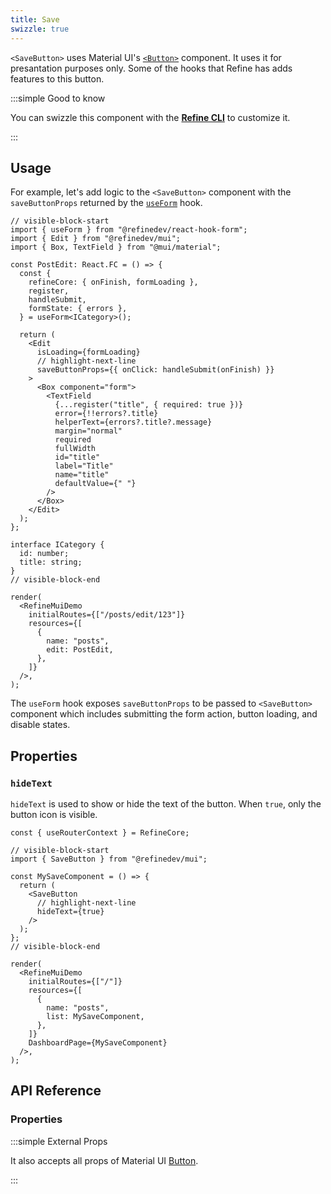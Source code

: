 ```yaml
---
title: Save
swizzle: true
---
```


`<SaveButton>` uses Material UI's [`<Button>`](https://mui.com/material-ui/react-button/) component. It uses it for presantation purposes only. Some of the hooks that Refine has adds features to this button.

:::simple Good to know

You can swizzle this component with the [**Refine CLI**](/docs/packages/list-of-packages) to customize it.

:::

## Usage

For example, let's add logic to the `<SaveButton>` component with the `saveButtonProps` returned by the [`useForm`](/docs/data/hooks/use-form) hook.

```tsx live url=http://localhost:3000/posts previewHeight=340px
// visible-block-start
import { useForm } from "@refinedev/react-hook-form";
import { Edit } from "@refinedev/mui";
import { Box, TextField } from "@mui/material";

const PostEdit: React.FC = () => {
  const {
    refineCore: { onFinish, formLoading },
    register,
    handleSubmit,
    formState: { errors },
  } = useForm<ICategory>();

  return (
    <Edit
      isLoading={formLoading}
      // highlight-next-line
      saveButtonProps={{ onClick: handleSubmit(onFinish) }}
    >
      <Box component="form">
        <TextField
          {...register("title", { required: true })}
          error={!!errors?.title}
          helperText={errors?.title?.message}
          margin="normal"
          required
          fullWidth
          id="title"
          label="Title"
          name="title"
          defaultValue={" "}
        />
      </Box>
    </Edit>
  );
};

interface ICategory {
  id: number;
  title: string;
}
// visible-block-end

render(
  <RefineMuiDemo
    initialRoutes={["/posts/edit/123"]}
    resources={[
      {
        name: "posts",
        edit: PostEdit,
      },
    ]}
  />,
);
```

The `useForm` hook exposes `saveButtonProps` to be passed to `<SaveButton>` component which includes submitting the form action, button loading, and disable states.

## Properties

### `hideText`

`hideText` is used to show or hide the text of the button. When `true`, only the button icon is visible.

```tsx live disableScroll previewHeight=120px
const { useRouterContext } = RefineCore;

// visible-block-start
import { SaveButton } from "@refinedev/mui";

const MySaveComponent = () => {
  return (
    <SaveButton
      // highlight-next-line
      hideText={true}
    />
  );
};
// visible-block-end

render(
  <RefineMuiDemo
    initialRoutes={["/"]}
    resources={[
      {
        name: "posts",
        list: MySaveComponent,
      },
    ]}
    DashboardPage={MySaveComponent}
  />,
);
```

## API Reference

### Properties

<PropsTable module="@refinedev/mui/SaveButton" />

:::simple External Props

It also accepts all props of Material UI [Button](https://mui.com/material-ui/api/button/).

:::
